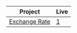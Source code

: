   | Project                                                                                                                     | Live                                                                         |
 | --------------------------------------------------------------------------------------------------------------------------- | --------------------------------------------------------------------------------- |
| [Exchange Rate](https://github.com/isinnur/api-projects/tree/main/Exchange%20Rate)                       |    [1](https://comforting-unicorn-d8f746.netlify.app)|

